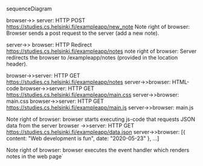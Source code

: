 sequenceDiagram

browser->> server: HTTP POST https://studies.cs.helsinki.fi/exampleapp/new_note
Note right of browser: Browser sends a post request to the server (add a new note).

server->> browser: HTTP Redirect https://studies.cs.helsinki.fi/exampleapp/notes
note right of browser: Server redirects the browser to /exampleapp/notes (provided  in the location header).

browser->>server: HTTP GET https://studies.cs.helsinki.fi/exampleapp/notes
server->>browser: HTML-code
browser->>server: HTTP GET https://studies.cs.helsinki.fi/exampleapp/main.css
server->>browser: main.css
browser->>server: HTTP GET https://studies.cs.helsinki.fi/exampleapp/main.js
server->>browser: main.js

Note right of browser: browser starts executing js-code that requests JSON data from the server
browser ->>server: HTTP GET https://studies.cs.helsinki.fi/exampleapp/data.json
server->>browser: [{ content: "Web development is fun", date: "2020-05-23" }, ...]

Note right of browser: browser executes the event handler which renders notes in the web page`
